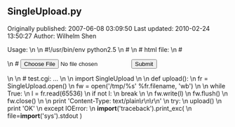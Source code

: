 ## SingleUpload.py 
Originally published: 2007-06-08 03:09:50 
Last updated: 2010-02-24 13:50:27 
Author: Wilhelm Shen 
 
Usage:\n\n    #!/usr/bin/env python2.5\n    #\n    # html file:\n    #    <form action="test.cgi" method="POST" enctype="multipart/form-data">\n    #    <input name="file1" type="file"><input type="submit"></form>\n\n    # test.cgi: ...\n\n    import SingleUpload\n\n    def upload():\n       fr = SingleUpload.open()\n       fw = open('/tmp/%s' %fr.filename, 'wb')\n\n       while True:\n          l = fr.read(65536)\n          if not l:\n             break\n\n          fw.write(l)\n          fw.flush()\n       fw.close()\n\n    print 'Content-Type: text/plain\\r\\n\\r\\n'\n    try:\n       upload()\n       print 'OK'\n    except IOError:\n       __import__('traceback').print_exc(\n          file=__import__('sys').stdout )